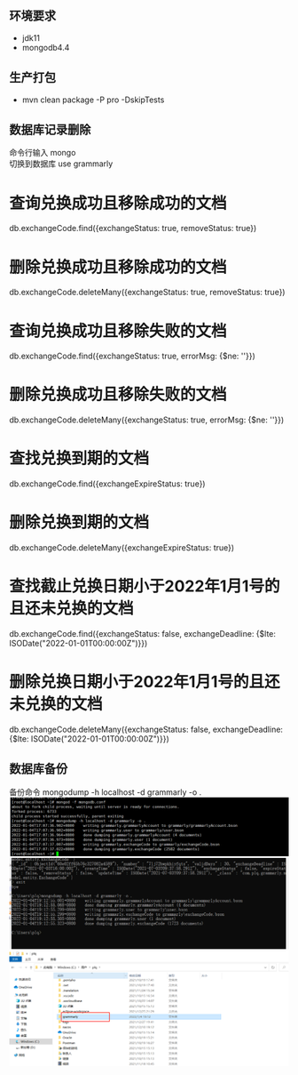 ## 环境要求
* jdk11
* mongodb4.4

## 生产打包
* mvn clean package -P pro -DskipTests


## 数据库记录删除
命令行输入 mongo  
切换到数据库 use grammarly  


# 查询兑换成功且移除成功的文档
db.exchangeCode.find({exchangeStatus: true, removeStatus: true})

# 删除兑换成功且移除成功的文档
db.exchangeCode.deleteMany({exchangeStatus: true, removeStatus: true})

# 查询兑换成功且移除失败的文档
db.exchangeCode.find({exchangeStatus: true, errorMsg: {$ne: ''}})

# 删除兑换成功且移除失败的文档
db.exchangeCode.deleteMany({exchangeStatus: true, errorMsg: {$ne: ''}})

# 查找兑换到期的文档
db.exchangeCode.find({exchangeExpireStatus: true})

# 删除兑换到期的文档
db.exchangeCode.deleteMany({exchangeExpireStatus: true})

# 查找截止兑换日期小于2022年1月1号的且还未兑换的文档
db.exchangeCode.find({exchangeStatus: false, exchangeDeadline: {$lte: ISODate("2022-01-01T00:00:00Z")}})

# 删除兑换日期小于2022年1月1号的且还未兑换的文档
db.exchangeCode.deleteMany({exchangeStatus: false, exchangeDeadline: {$lte: ISODate("2022-01-01T00:00:00Z")}})




## 数据库备份
备份命令 mongodump -h localhost -d grammarly -o .  
![img.png](img.png)  
![img_1.png](img_1.png)  
![img_2.png](img_2.png)  